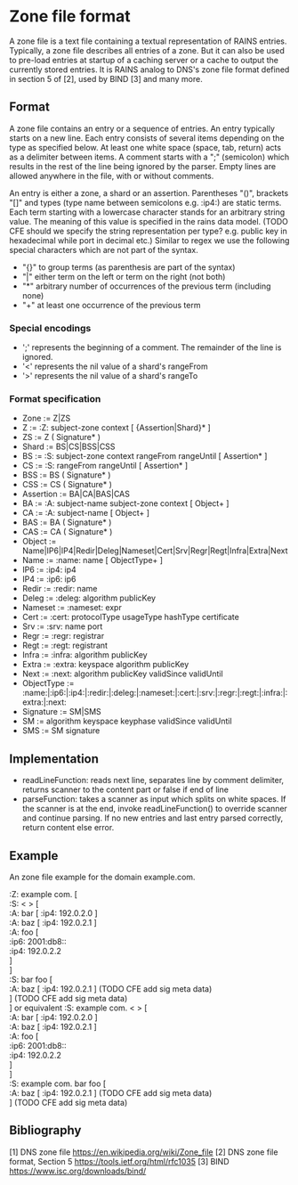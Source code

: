 # Zone file format

A zone file is a text file containing a textual representation of RAINS entries.
Typically, a zone file describes all entries of a zone. But it can also be used
to pre-load entries at startup of a caching server or a cache to output the
currently stored entries. It is RAINS analog to DNS's zone file format defined
in section 5 of [2], used by BIND [3] and many more.

## Format

A zone file contains an entry or a sequence of entries. An entry typically
starts on a new line. Each entry consists of several items depending on the type
as specified below. At least one white space (space, tab, return) acts as a
delimiter between items. A comment starts with a ";" (semicolon) which results
in the rest of the line being ignored by the parser. Empty lines are allowed
anywhere in the file, with or without comments.

An entry is either a zone, a shard or an assertion. Parentheses "()", brackets
"[]" and types (type name between semicolons e.g. :ip4:) are static terms. Each
term starting with a lowercase character stands for an arbitrary string value.
The meaning of this value is specified in the rains data model. (TODO CFE should
we specify the string representation per type? e.g. public key in hexadecimal
while port in decimal etc.) Similar to regex we use the following special
characters which are not part of the syntax.

- "{}" to group terms (as parenthesis are part of the syntax)
- "|" either term on the left or term on the right (not both)
- "\*" arbitrary number of occurrences of the previous term (including none)
- "\+" at least one occurrence of the previous term

### Special encodings

- ';' represents the beginning of a comment. The remainder of the line is
  ignored.
- '<' represents the nil value of a shard's rangeFrom
- '>' represents the nil value of a shard's rangeTo

### Format specification

- Zone := Z|ZS
- Z := :Z: subject-zone context [ {Assertion|Shard}* ]
- ZS := Z ( Signature* )
- Shard := BS|CS|BSS|CSS
- BS := :S: subject-zone context rangeFrom rangeUntil [ Assertion* ]
- CS := :S: rangeFrom rangeUntil [ Assertion* ]
- BSS := BS ( Signature* )
- CSS := CS ( Signature* )
- Assertion := BA|CA|BAS|CAS
- BA := :A: subject-name subject-zone context [ Object+ ]
- CA := :A: subject-name [ Object+ ]
- BAS := BA ( Signature* )
- CAS := CA ( Signature* )
- Object := Name|IP6|IP4|Redir|Deleg|Nameset|Cert|Srv|Regr|Regt|Infra|Extra|Next
- Name := :name: name [ ObjectType+ ]
- IP6 := :ip4: ip4
- IP4 := :ip6: ip6
- Redir := :redir: name
- Deleg := :deleg: algorithm publicKey
- Nameset := :nameset: expr
- Cert := :cert: protocolType usageType hashType certificate
- Srv := :srv: name port
- Regr := :regr: registrar
- Regt := :regt: registrant
- Infra := :infra: algorithm publicKey
- Extra := :extra: keyspace algorithm publicKey
- Next := :next: algorithm publicKey validSince validUntil
- ObjectType := :name:|:ip6:|:ip4:|:redir:|:deleg:|:nameset:|:cert:|:srv:|:regr:|:regt:|:infra:|:extra:|:next:
- Signature := SM|SMS
- SM := algorithm keyspace keyphase validSince validUntil
- SMS := SM signature

## Implementation

- readLineFunction: reads next line, separates line by comment delimiter,
  returns scanner to the content part or false if end of line
- parseFunction: takes a scanner as input which splits on white spaces. If the
  scanner is at the end, invoke readLineFunction() to override scanner and
  continue parsing. If no new entries and last entry parsed correctly, return
  content else error.

## Example

An zone file example for the domain example.com.

:Z: example com. [  
    :S: < > [  
        :A: bar  [ :ip4: 192.0.2.0 ]  
        :A: baz  [ :ip4: 192.0.2.1 ]  
        :A: foo [  
                :ip6:      2001:db8::  
                :ip4:      192.0.2.2  
        ]  
    ]  
    :S: bar foo [  
        :A: baz  [ :ip4: 192.0.2.1 ] (TODO CFE add sig meta data)  
    ] (TODO CFE add sig meta data)  
]
or equivalent
:S: example com. < > [  
    :A: bar  [ :ip4: 192.0.2.0 ]  
    :A: baz  [ :ip4: 192.0.2.1 ]  
    :A: foo [  
            :ip6:      2001:db8::  
            :ip4:      192.0.2.2  
    ]  
]  
:S: example com. bar foo [  
    :A: baz  [ :ip4: 192.0.2.1 ] (TODO CFE add sig meta data)  
] (TODO CFE add sig meta data)  

## Bibliography
[1] DNS zone file https://en.wikipedia.org/wiki/Zone_file
[2] DNS zone file format, Section 5 https://tools.ietf.org/html/rfc1035
[3] BIND https://www.isc.org/downloads/bind/
